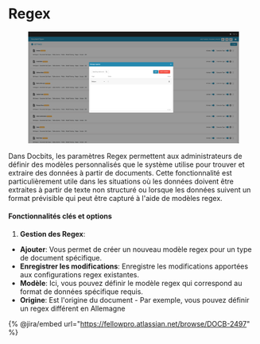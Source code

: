 # Regex

<figure><img src="../../../../.gitbook/assets/Bildschirmfoto 2024-05-08 um 09.38.59.png" alt=""><figcaption></figcaption></figure>

Dans Docbits, les paramètres Regex permettent aux administrateurs de définir des modèles personnalisés que le système utilise pour trouver et extraire des données à partir de documents. Cette fonctionnalité est particulièrement utile dans les situations où les données doivent être extraites à partir de texte non structuré ou lorsque les données suivent un format prévisible qui peut être capturé à l'aide de modèles regex.

#### Fonctionnalités clés et options

1. **Gestion des Regex**:
* **Ajouter**: Vous permet de créer un nouveau modèle regex pour un type de document spécifique.
* **Enregistrer les modifications**: Enregistre les modifications apportées aux configurations regex existantes.
* **Modèle**: Ici, vous pouvez définir le modèle regex qui correspond au format de données spécifique requis.
* **Origine**: Est l'origine du document - Par exemple, vous pouvez définir un regex différent en Allemagne

{% @jira/embed url="https://fellowpro.atlassian.net/browse/DOCB-2497" %}
